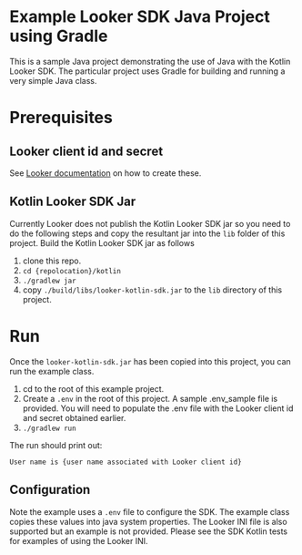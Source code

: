 # Example Looker SDK Java Project using Gradle

This is a sample Java project demonstrating the use of Java with the Kotlin
Looker SDK. The particular project uses Gradle for building and running a very
simple Java class.

# Prerequisites

## Looker client id and secret

See [Looker documentation](https://docs.looker.com/reference/api-and-integration/api-auth#authentication_with_an_sdk)
on how to create these.

## Kotlin Looker SDK Jar

Currently Looker does not publish the Kotlin Looker SDK jar so you need to do
the following steps and copy the resultant jar into the `lib` folder of this project. Build
the Kotlin Looker SDK jar as follows

1. clone this repo.
2. `cd {repolocation}/kotlin`
3. `./gradlew jar`
4. copy `./build/libs/looker-kotlin-sdk.jar` to the `lib` directory of this
project.

# Run

Once the `looker-kotlin-sdk.jar` has been copied into this project, you can run
the example class.

1. cd to the root of this example project.
2. Create a `.env` in the root of this project. A sample .env_sample file is
provided. You will need to populate the .env file with the Looker client id and
secret obtained earlier.
3. `./gradlew run`

The run should print out:

`User name is {user name associated with Looker client id}`

## Configuration

Note the example uses a `.env` file to configure the SDK. The example class
copies these values into java system properties. The Looker INI file is also
supported but an example is not provided. Please see the SDK Kotlin tests for
examples of using the Looker INI.
